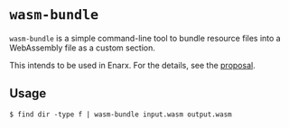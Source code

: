 # `wasm-bundle`

`wasm-bundle` is a simple command-line tool to bundle resource files
into a WebAssembly file as a custom section.

This intends to be used in Enarx.  For the details, see the
[proposal](https://github.com/enarx/rfcs/pull/29).

## Usage

```console
$ find dir -type f | wasm-bundle input.wasm output.wasm
```
